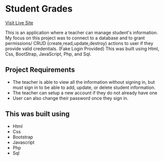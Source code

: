 # Student Grades #
[Visit Live Site](https://nakpan.info/studentinfo/resetlogin.php)

This is an application where a teacher can manage student's information. My focus on this project was to connect to a database and to grant permissions/ CRUD (create,read,update,destroy) actions to user if they provide valid credentials. (Fake Login Provided) This was built using Html, Css, BootStrap, JavaScript, Php, and Sql.


## Project Requirements ##
* The teacher is able to view all the information without signing in, but must sign in to be able to add, update, or delete student information. 
* The teacher can setup a new account if they do not already have one
* User can also change their password once they sign in.

## This was built using ##
* Html
* Css
* Bootstrap
* Javascript
* Php
* Sql
